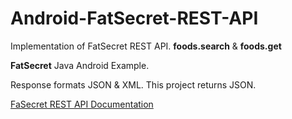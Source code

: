 # Android-FatSecret-REST-API
Implementation of FatSecret REST API.  **foods.search** &amp; **foods.get**

**FatSecret** Java Android Example.

Response formats JSON &amp; XML.  This project returns JSON. 

[FaSecret REST API Documentation](http://platform.fatsecret.com/api/Default.aspx?screen=rapih)
